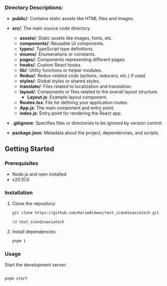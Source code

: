 
### Directory Descriptions:

- **public/**: Contains static assets like HTML files and images.
- **src/**: The main source code directory.
   - **assets/**: Static assets like images, fonts, etc.
   - **components/**: Reusable UI components.
   - **types/**: TypeScript type definitions.
   - **enums/**: Enumerations or constants.
   - **pages/**: Components representing different pages.
   - **hooks/**: Custom React hooks.
   - **lib/**: Utility functions or helper modules.
   - **Redux/**: Redux-related code (actions, reducers, etc.) if used.
   - **styles/**: Global styles or shared styles.
   - **translate/**: Files related to localization and translation.
   - **layout/**: Components or files related to the overall layout structure.
      - **Layout.js**: Example layout component.
   - **Routes.tsx**: File for defining your application routes.
   - **App.js**: The main component and entry point.
   - **index.js**: Entry point for rendering the React app.

- **.gitignore**: Specifies files or directories to be ignored by version control.
- **package.json**: Metadata about the project, dependencies, and scripts.

## Getting Started

### Prerequisites

- Node.js and npm installed
- v20.10.0

### Installation

1. Clone the repository:

    ```bash
    git clone https://github.com/KarimAldeen/test_scandinaviatech.git
    ```
    
    ```bash
    cd test_scandinaviatech
    ```

2. Install dependencies:

    ```bash
    pnpm i
    ```

### Usage

Start the development server:


```bash

pnpm start

```
